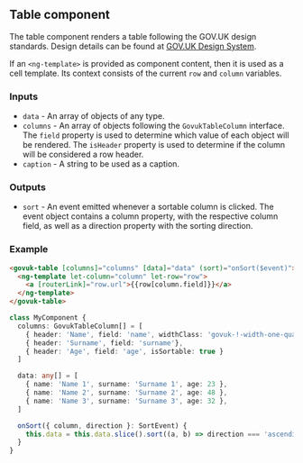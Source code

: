 ## Table component

The table component renders a table following the GOV.UK design standards.
Design details can be found at [GOV.UK Design System](https://design-system.service.gov.uk/components/table/).

If an `<ng-template>` is provided as component content, then it is used as a cell template.
Its context consists of the current `row` and `column` variables.

### Inputs

- `data` - An array of objects of any type.
- `columns` - An array of objects following the `GovukTableColumn` interface. The `field` property is used to determine which value of each object will be rendered.
  The `isHeader` property is used to determine if the column will be considered a row header.
- `caption` - A string to be used as a caption.

### Outputs

- `sort` - An event emitted whenever a sortable column is clicked.
  The event object contains a column property, with the respective column field,
  as well as a direction property with the sorting direction.

### Example

```html
<govuk-table [columns]="columns" [data]="data" (sort)="onSort($event)">
  <ng-template let-column="column" let-row="row">
    <a [routerLink]="row.url">{{row[column.field]}}</a>
  </ng-template>
</govuk-table>
```

```typescript
class MyComponent {
  columns: GovukTableColumn[] = [
    { header: 'Name', field: 'name', widthClass: 'govuk-!-width-one-quarter', isHeader: true },
    { header: 'Surname', field: 'surname'},
    { header: 'Age', field: 'age', isSortable: true }
  ]

  data: any[] = [
    { name: 'Name 1', surname: 'Surname 1', age: 23 },
    { name: 'Name 2', surname: 'Surname 2', age: 48 },
    { name: 'Name 3', surname: 'Surname 3', age: 32 },
  ]

  onSort({ column, direction }: SortEvent) {
    this.data = this.data.slice().sort((a, b) => direction === 'ascending' ? a[column] - b[column] : b[column] - a[column]);
  } 
}
```

